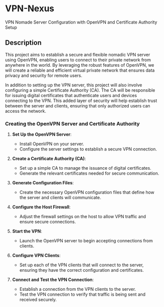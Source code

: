 # VPN-Nexus
VPN Nomade Server Configuration with OpenVPN and Certificate Authority Setup

## Description 
This project aims to establish a secure and flexible nomadic VPN server using OpenVPN, enabling users to connect to their private network from anywhere in the world. By leveraging the robust features of OpenVPN, we will create a reliable and efficient virtual private network that ensures data privacy and security for remote users.

In addition to setting up the VPN server, this project will also involve configuring a simple Certificate Authority (CA). The CA will be responsible for issuing digital certificates that authenticate users and devices connecting to the VPN. This added layer of security will help establish trust between the server and clients, ensuring that only authorized users can access the network.

### Creating the OpenVPN Server and Certificate Authority

1. **Set Up the OpenVPN Server**: 
   - Install OpenVPN on your server.
   - Configure the server settings to establish a secure VPN connection.

2. **Create a Certificate Authority (CA)**: 
   - Set up a simple CA to manage the issuance of digital certificates.
   - Generate the relevant certificates needed for secure communication.

3. **Generate Configuration Files**: 
   - Create the necessary OpenVPN configuration files that define how the server and clients will communicate.

4. **Configure the Host Firewall**: 
   - Adjust the firewall settings on the host to allow VPN traffic and ensure secure connections.

5. **Start the VPN**: 
   - Launch the OpenVPN server to begin accepting connections from clients.

6. **Configure VPN Clients**: 
   - Set up each of the VPN clients that will connect to the server, ensuring they have the correct configuration and certificates.

7. **Connect and Test the VPN Connection**: 
   - Establish a connection from the VPN clients to the server.
   - Test the VPN connection to verify that traffic is being sent and received securely.
